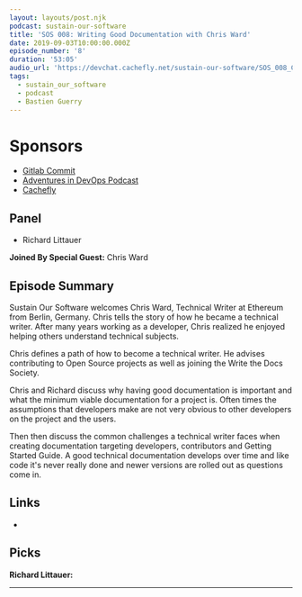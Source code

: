 ```yaml
---
layout: layouts/post.njk
podcast: sustain-our-software
title: 'SOS 008: Writing Good Documentation with Chris Ward'
date: 2019-09-03T10:00:00.000Z
episode_number: '8'
duration: '53:05'
audio_url: 'https://devchat.cachefly.net/sustain-our-software/SOS_008_Chris_Ward.mp3'
tags:
  - sustain_our_software
  - podcast
  - Bastien Guerry
---
```

# Sponsors

* [Gitlab Commit](https://about.gitlab.com/events/commit/?utm_medium=sponsorship&utm_source=devchattv&utm_campaign=gitlabcommit&utm_content=brooklyn)
* [Adventures in DevOps Podcast](https://devchat.tv/adventures-in-devops/)
* [Cachefly](https://www.cachefly.com/)

## Panel

* Richard Littauer

**Joined By Special Guest:** Chris Ward 

## Episode Summary

Sustain Our Software welcomes Chris Ward, Technical Writer at Ethereum from Berlin, Germany. Chris tells the story of how he became a technical writer. After many years working as a developer, Chris realized he enjoyed helping others understand technical subjects. 

Chris defines a path of how to become a technical writer. He advises contributing to Open Source projects as well as joining the Write the Docs Society. 

Chris and Richard discuss why having good documentation is important and what the minimum viable documentation for a project is. Often times the assumptions that developers make are not very obvious to other developers on the project and the users. 

Then then discuss the common challenges a technical writer faces when creating documentation targeting developers, contributors and Getting Started Guide. A good technical documentation develops over time and like code it's never really done and newer versions are rolled out as questions come in. 



## Links

* 

## Picks

**Richard Littauer:**

- - -
